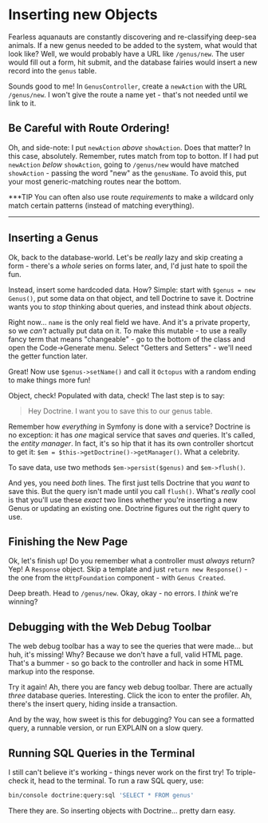 # Inserting new Objects

Fearless aquanauts are constantly discovering and re-classifying deep-sea animals.
If a new genus needed to be added to the system, what would that look like? Well,
we would probably have a URL like `/genus/new`. The user would fill out a form,
hit submit, and the database fairies would insert a new record into the `genus`
table. 

Sounds good to me! In `GenusController`, create a `newAction` with the URL
`/genus/new`. I won't give the route a name yet - that's not needed until we link
to it.

## Be Careful with Route Ordering!

Oh, and side-note: I put `newAction` *above* `showAction`. Does that matter? In this
case, absolutely. Remember, rutes match from top to botton. If I had put `newAction`
*below* `showAction`, going to `/genus/new` would have matched `showAction` - passing
the word "new" as the `genusName`. To avoid this, put your most generic-matching
routes near the bottom.

***TIP
You can often also use route *requirements* to make a wildcard only match certain
patterns (instead of matching everything).
***

## Inserting a Genus

Ok, back to the database-world. Let's be *really* lazy and skip creating a form -
there's a *whole* series on forms later, and, I'd just hate to spoil the fun.

Instead, insert some hardcoded data. How? Simple: start with `$genus = new Genus()`,
put some data on that object, and tell Doctrine to save it. Doctrine wants you to
*stop* thinking about queries, and instead think about *objects*.

Right now... `name` is the only real field we have. And it's a private property, so
we *can't* actually put data on it. To make this mutable - to use a really fancy
term that means "changeable" - go to the bottom of the class and open the Code->Generate
menu. Select "Getters and Setters" - we'll need the getter function later.

Great! Now use `$genus->setName()` and call it `Octopus` with a random ending to
make things more fun!

Object, check! Populated with data, check! The last step is to say:

> Hey Doctrine. I want you to save this to our genus table.

Remember how *everything* in Symfony is done with a service? Doctrine is no exception:
it has *one* magical service that saves *and* queries. It's called, the *entity manager*.
In fact, it's so hip that it has its own controller shortcut to get it:
`$em = $this->getDoctrine()->getManager()`. What a celebrity.

To save data, use two methods `$em->persist($genus)` and `$em->flush()`.

And yes, you need *both* lines. The first just tells Doctrine that you *want* to
save this. But the query isn't made until you call `flush()`. What's *really* cool
is that you'll use these *exact* two lines whether you're inserting a new Genus
or updating an existing one. Doctrine figures out the right query to use.

## Finishing the New Page

Ok, let's finish up! Do you remember what a controller must *always* return? Yep!
A `Response` object. Skip a template and just `return new Response()` - the one from
the `HttpFoundation` component - with `Genus Created`.

Deep breath. Head to `/genus/new`. Okay, okay - no errors. I *think* we're winning?

## Debugging with the Web Debug Toolbar

The web debug toolbar has a way to see the queries that were made... but huh, it's
missing! Why? Because we don't have a full, valid HTML page. That's a bummer - so
go back to the controller and hack in some HTML markup into the response.

Try it again! Ah, there you are fancy web debug toolbar. There are actually *three*
database queries. Interesting. Click the icon to enter the profiler. Ah, there's
the insert query, hiding inside a transaction.

And by the way, how sweet is this for debugging? You can see a formatted query, a
runnable version, or run EXPLAIN on a slow query.

## Running SQL Queries in the Terminal

I still can't believe it's working - things never work on the first try! To
triple-check it, head to the terminal. To run a raw SQL query, use:

```bash
bin/console doctrine:query:sql 'SELECT * FROM genus'
```

There they are. So inserting objects with Doctrine... pretty darn easy.
